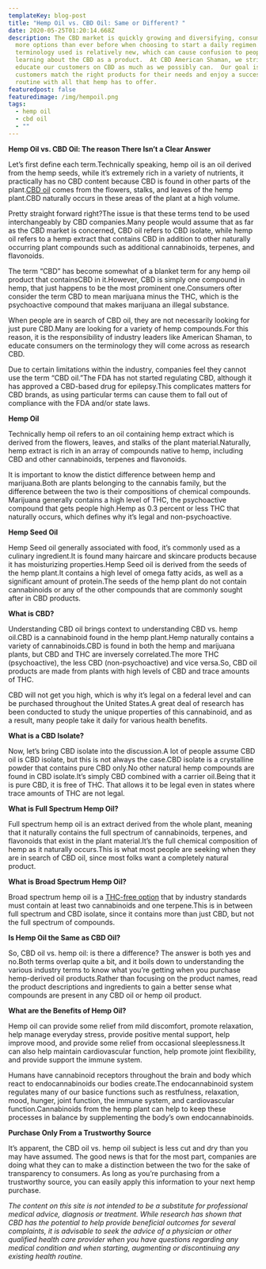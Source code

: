 ```yaml
---
templateKey: blog-post
title: "Hemp Oil vs. CBD Oil: Same or Different? "
date: 2020-05-25T01:20:14.668Z
description: The CBD market is quickly growing and diversifying, consumers have
  more options than ever before when choosing to start a daily regimen.   The
  terminology used is relatively new, which can cause confusion to people just
  learning about the CBD as a product.  At CBD American Shaman, we strive to
  educate our customers on CBD as much as we possibly can.  Our goal is help
  customers match the right products for their needs and enjoy a successful
  routine with all that hemp has to offer.
featuredpost: false
featuredimage: /img/hempoil.png
tags:
  - hemp oil
  - cbd oil
  - ""
---
```

**Hemp Oil vs. CBD Oil: The reason There Isn’t a Clear Answer**

Let’s first define each term.Technically speaking, hemp oil is an oil derived from the hemp seeds, while it’s extremely rich in a variety of nutrients, it practically has no CBD content because CBD is found in other parts of the plant.[CBD oil](https://cbdamericanshaman.com/cbd-oils) comes from the flowers, stalks, and leaves of the hemp plant.CBD naturally occurs in these areas of the plant at a high volume.

Pretty straight forward right?The issue is that these terms tend to be used interchangeably by CBD companies.Many people would assume that as far as the CBD market is concerned, CBD oil refers to CBD isolate, while hemp oil refers to a hemp extract that contains CBD in addition to other naturally occurring plant compounds such as additional cannabinoids, terpenes, and flavonoids.

The term “CBD” has become somewhat of a blanket term for any hemp oil product that containsCBD in it.However, CBD is simply one compound in hemp, that just happens to be the most prominent one.Consumers ofter consider the term CBD to mean marijuana minus the THC, which is the psychoactive compound that makes marijuana an illegal substance.

When people are in search of CBD oil, they are not necessarily looking for just pure CBD.Many are looking for a variety of hemp compounds.For this reason, it is the responsibility of industry leaders like American Shaman, to educate consumers on the terminology they will come across as research CBD.

Due to certain limitations within the industry, companies feel they cannot use the term “CBD oil.”The FDA has not started regulating CBD, although it has approved a CBD-based drug for epilepsy.This complicates matters for CBD brands, as using particular terms can cause them to fall out of compliance with the FDA and/or state laws.



**Hemp Oil**

Technically hemp oil refers to an oil containing hemp extract which is derived from the flowers, leaves, and stalks of the plant material.Naturally, hemp extract is rich in an array of compounds native to hemp, including CBD and other cannabinoids, terpenes and flavonoids.

It is important to know the distict difference between hemp and marijuana.Both are plants belonging to the cannabis family, but the difference between the two is their compositions of chemical compounds. Marijuana generally contains a high level of THC, the psychoactive compound that gets people high.Hemp as 0.3 percent or less THC that naturally occurs, which defines why it’s legal and non-psychoactive.



**Hemp Seed Oil**

Hemp Seed oil generally associated with food, it’s commonly used as a culinary ingredient.It is found many haircare and skincare products because it has moisturizing properties.Hemp Seed oil is derived from the seeds of the hemp plant.It contains a high level of omega fatty acids, as well as a significant amount of protein.The seeds of the hemp plant do not contain cannabinoids or any of the other compounds that are commonly sought after in CBD products.



**What is CBD?**

Understanding CBD oil brings context to understanding CBD vs. hemp oil.CBD is a cannabinoid found in the hemp plant.Hemp naturally contains a variety of cannabinoids.CBD is found in both the hemp and marijuana plants, but CBD and THC are inversely correlated.The more THC (psychoactive), the less CBD (non-psychoactive) and vice versa.So, CBD oil products are made from plants with high levels of CBD and trace amounts of THC.

CBD will not get you high, which is why it’s legal on a federal level and can be purchased throughout the United States.A great deal of research has been conducted to study the unique properties of this cannabinoid, and as a result, many people take it daily for various health benefits.



**What is a CBD Isolate?**

Now, let’s bring CBD isolate into the discussion.A lot of people assume CBD oil is CBD isolate, but this is not always the case.CBD isolate is a crystalline powder that contains pure CBD only.No other natural hemp compounds are found in CBD isolate.It’s simply CBD combined with a carrier oil.Being that it is pure CBD, it is free of THC. That allows it to be legal even in states where trace amounts of THC are not legal.





**What is Full Spectrum Hemp Oil?**

Full spectrum hemp oil is an extract derived from the whole plant, meaning that it naturally contains the full spectrum of cannabinoids, terpenes, and flavonoids that exist in the plant material.It’s the full chemical composition of hemp as it naturally occurs.This is what most people are seeking when they are in search of CBD oil, since most folks want a completely natural product.



**What is Broad Spectrum Hemp Oil?**

Broad spectrum hemp oil is a [THC-free option](https://cbdamericanshaman.com/thc-free-cbd-oil) that by industry standards must contain at least two cannabinoids and one terpene.This is in between full spectrum and CBD isolate, since it contains more than just CBD, but not the full spectrum of compounds.



**Is Hemp Oil the Same as CBD Oil?**

So, CBD oil vs. hemp oil: is there a difference? The answer is both yes and no.Both terms overlap quite a bit, and it boils down to understanding the various industry terms to know what you’re getting when you purchase hemp-derived oil products.Rather than focusing on the product names, read the product descriptions and ingredients to gain a better sense what compounds are present in any CBD oil or hemp oil product.



**What are the Benefits of Hemp Oil?**

Hemp oil can provide some relief from mild discomfort, promote relaxation, help manage everyday stress, provide positive mental support, help improve mood, and provide some relief from occasional sleeplessness.It can also help maintain cardiovascular function, help promote joint flexibility, and provide support the immune system.

Humans have cannabinoid receptors throughout the brain and body which react to endocannabinoids our bodies create.The endocannabinoid system regulates many of our basice functions such as restfulness, relaxation, mood, hunger, joint function, the immune system, and cardiovascular function.Cannabinoids from the hemp plant can help to keep these processes in balance by supplementing the body’s own endocannabinoids.



**Purchase Only From a Trustworthy Source**

It’s apparent, the CBD oil vs. hemp oil subject is less cut and dry than you may have assumed. The good news is that for the most part, companies are doing what they can to make a distinction between the two for the sake of transparency to consumers. As long as you’re purchasing from a trustworthy source, you can easily apply this information to your next hemp purchase.



*The content on this site is not intended to be a substitute for professional medical advice, diagnosis or treatment. While research has shown that CBD has the potential to help provide beneficial outcomes for several complaints, it is advisable to seek the advice of a physician or other qualified health care provider when you have questions regarding any medical condition and when starting, augmenting or discontinuing any existing health routine.*